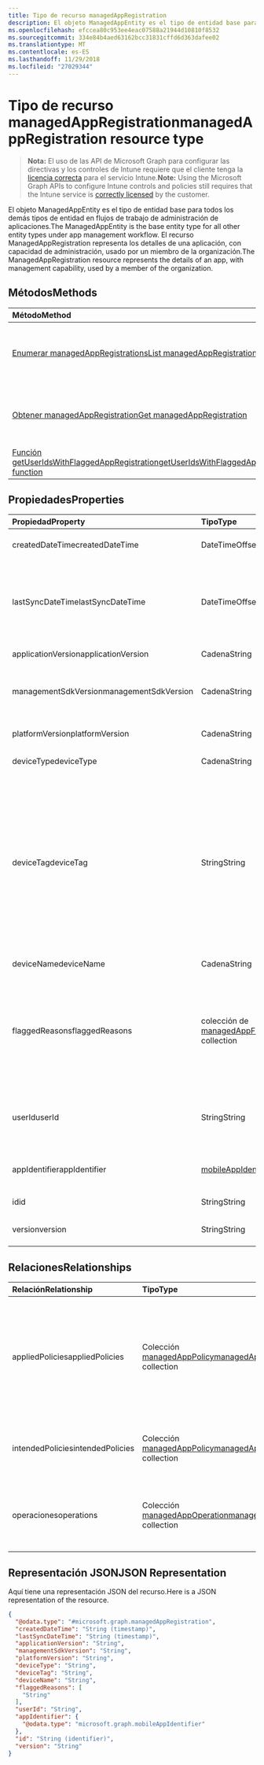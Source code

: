```yaml
---
title: Tipo de recurso managedAppRegistration
description: El objeto ManagedAppEntity es el tipo de entidad base para todos los demás tipos de entidad en flujos de trabajo de administración de aplicaciones.
ms.openlocfilehash: efccea80c953ee4eac07588a21944d10810f8532
ms.sourcegitcommit: 334e84b4aed63162bcc31831cffd6d363dafee02
ms.translationtype: MT
ms.contentlocale: es-ES
ms.lasthandoff: 11/29/2018
ms.locfileid: "27029344"
---
```

# <a name="managedappregistration-resource-type"></a><span data-ttu-id="2ea37-103">Tipo de recurso managedAppRegistration</span><span class="sxs-lookup"><span data-stu-id="2ea37-103">managedAppRegistration resource type</span></span>

> <span data-ttu-id="2ea37-104">**Nota:** El uso de las API de Microsoft Graph para configurar las directivas y los controles de Intune requiere que el cliente tenga la [licencia correcta](https://go.microsoft.com/fwlink/?linkid=839381) para el servicio Intune.</span><span class="sxs-lookup"><span data-stu-id="2ea37-104">**Note:** Using the Microsoft Graph APIs to configure Intune controls and policies still requires that the Intune service is [correctly licensed](https://go.microsoft.com/fwlink/?linkid=839381) by the customer.</span></span>

<span data-ttu-id="2ea37-105">El objeto ManagedAppEntity es el tipo de entidad base para todos los demás tipos de entidad en flujos de trabajo de administración de aplicaciones.</span><span class="sxs-lookup"><span data-stu-id="2ea37-105">The ManagedAppEntity is the base entity type for all other entity types under app management workflow.</span></span>
<span data-ttu-id="2ea37-106">El recurso ManagedAppRegistration representa los detalles de una aplicación, con capacidad de administración, usado por un miembro de la organización.</span><span class="sxs-lookup"><span data-stu-id="2ea37-106">The ManagedAppRegistration resource represents the details of an app, with management capability, used by a member of the organization.</span></span>
## <a name="methods"></a><span data-ttu-id="2ea37-107">Métodos</span><span class="sxs-lookup"><span data-stu-id="2ea37-107">Methods</span></span>
|<span data-ttu-id="2ea37-108">Método</span><span class="sxs-lookup"><span data-stu-id="2ea37-108">Method</span></span>|<span data-ttu-id="2ea37-109">Tipo de valor devuelto</span><span class="sxs-lookup"><span data-stu-id="2ea37-109">Return Type</span></span>|<span data-ttu-id="2ea37-110">Descripción</span><span class="sxs-lookup"><span data-stu-id="2ea37-110">Description</span></span>|
|:---|:---|:---|
|[<span data-ttu-id="2ea37-111">Enumerar managedAppRegistrations</span><span class="sxs-lookup"><span data-stu-id="2ea37-111">List managedAppRegistrations</span></span>](../api/intune-mam-managedappregistration-list.md)|<span data-ttu-id="2ea37-112">Colección [managedAppRegistration](../resources/intune-mam-managedappregistration.md)</span><span class="sxs-lookup"><span data-stu-id="2ea37-112">[managedAppRegistration](../resources/intune-mam-managedappregistration.md) collection</span></span>|<span data-ttu-id="2ea37-113">Enumere las propiedades y las relaciones de los objetos [managedAppRegistration](../resources/intune-mam-managedappregistration.md).</span><span class="sxs-lookup"><span data-stu-id="2ea37-113">List properties and relationships of the [managedAppRegistration](../resources/intune-mam-managedappregistration.md) objects.</span></span>|
|[<span data-ttu-id="2ea37-114">Obtener managedAppRegistration</span><span class="sxs-lookup"><span data-stu-id="2ea37-114">Get managedAppRegistration</span></span>](../api/intune-mam-managedappregistration-get.md)|[<span data-ttu-id="2ea37-115">managedAppRegistration</span><span class="sxs-lookup"><span data-stu-id="2ea37-115">managedAppRegistration</span></span>](../resources/intune-mam-managedappregistration.md)|<span data-ttu-id="2ea37-116">Lea las propiedades y las relaciones del objeto [managedAppRegistration](../resources/intune-mam-managedappregistration.md).</span><span class="sxs-lookup"><span data-stu-id="2ea37-116">Read properties and relationships of the [managedAppRegistration](../resources/intune-mam-managedappregistration.md) object.</span></span>|
|[<span data-ttu-id="2ea37-117">Función getUserIdsWithFlaggedAppRegistration</span><span class="sxs-lookup"><span data-stu-id="2ea37-117">getUserIdsWithFlaggedAppRegistration function</span></span>](../api/intune-mam-managedappregistration-getuseridswithflaggedappregistration.md)|<span data-ttu-id="2ea37-118">Colección de cadenas</span><span class="sxs-lookup"><span data-stu-id="2ea37-118">String collection</span></span>|<span data-ttu-id="2ea37-119">Todavía no documentado</span><span class="sxs-lookup"><span data-stu-id="2ea37-119">Not yet documented</span></span>|

## <a name="properties"></a><span data-ttu-id="2ea37-120">Propiedades</span><span class="sxs-lookup"><span data-stu-id="2ea37-120">Properties</span></span>
|<span data-ttu-id="2ea37-121">Propiedad</span><span class="sxs-lookup"><span data-stu-id="2ea37-121">Property</span></span>|<span data-ttu-id="2ea37-122">Tipo</span><span class="sxs-lookup"><span data-stu-id="2ea37-122">Type</span></span>|<span data-ttu-id="2ea37-123">Descripción</span><span class="sxs-lookup"><span data-stu-id="2ea37-123">Description</span></span>|
|:---|:---|:---|
|<span data-ttu-id="2ea37-124">createdDateTime</span><span class="sxs-lookup"><span data-stu-id="2ea37-124">createdDateTime</span></span>|<span data-ttu-id="2ea37-125">DateTimeOffset</span><span class="sxs-lookup"><span data-stu-id="2ea37-125">DateTimeOffset</span></span>|<span data-ttu-id="2ea37-126">Fecha y hora de creación</span><span class="sxs-lookup"><span data-stu-id="2ea37-126">Date and time of creation</span></span>|
|<span data-ttu-id="2ea37-127">lastSyncDateTime</span><span class="sxs-lookup"><span data-stu-id="2ea37-127">lastSyncDateTime</span></span>|<span data-ttu-id="2ea37-128">DateTimeOffset</span><span class="sxs-lookup"><span data-stu-id="2ea37-128">DateTimeOffset</span></span>|<span data-ttu-id="2ea37-129">Fecha y hora de la última sincronización de la aplicación con el servicio de administración.</span><span class="sxs-lookup"><span data-stu-id="2ea37-129">Date and time of last the app synced with management service.</span></span>|
|<span data-ttu-id="2ea37-130">applicationVersion</span><span class="sxs-lookup"><span data-stu-id="2ea37-130">applicationVersion</span></span>|<span data-ttu-id="2ea37-131">Cadena</span><span class="sxs-lookup"><span data-stu-id="2ea37-131">String</span></span>|<span data-ttu-id="2ea37-132">Versión de la aplicación</span><span class="sxs-lookup"><span data-stu-id="2ea37-132">App version</span></span>|
|<span data-ttu-id="2ea37-133">managementSdkVersion</span><span class="sxs-lookup"><span data-stu-id="2ea37-133">managementSdkVersion</span></span>|<span data-ttu-id="2ea37-134">Cadena</span><span class="sxs-lookup"><span data-stu-id="2ea37-134">String</span></span>|<span data-ttu-id="2ea37-135">Versión del SDK de administración de la aplicación</span><span class="sxs-lookup"><span data-stu-id="2ea37-135">App management SDK version</span></span>|
|<span data-ttu-id="2ea37-136">platformVersion</span><span class="sxs-lookup"><span data-stu-id="2ea37-136">platformVersion</span></span>|<span data-ttu-id="2ea37-137">Cadena</span><span class="sxs-lookup"><span data-stu-id="2ea37-137">String</span></span>|<span data-ttu-id="2ea37-138">Versión del sistema operativo</span><span class="sxs-lookup"><span data-stu-id="2ea37-138">Operating System version</span></span>|
|<span data-ttu-id="2ea37-139">deviceType</span><span class="sxs-lookup"><span data-stu-id="2ea37-139">deviceType</span></span>|<span data-ttu-id="2ea37-140">Cadena</span><span class="sxs-lookup"><span data-stu-id="2ea37-140">String</span></span>|<span data-ttu-id="2ea37-141">Tipo de dispositivo host</span><span class="sxs-lookup"><span data-stu-id="2ea37-141">Host device type</span></span>|
|<span data-ttu-id="2ea37-142">deviceTag</span><span class="sxs-lookup"><span data-stu-id="2ea37-142">deviceTag</span></span>|<span data-ttu-id="2ea37-143">String</span><span class="sxs-lookup"><span data-stu-id="2ea37-143">String</span></span>|<span data-ttu-id="2ea37-144">Etiqueta generada por el SDK de administración de la aplicación, que ayuda a relacionar las aplicaciones que se hospedan en el mismo dispositivo.</span><span class="sxs-lookup"><span data-stu-id="2ea37-144">App management SDK generated tag, which helps relate apps hosted on the same device.</span></span> <span data-ttu-id="2ea37-145">No garantiza que las aplicaciones se relacionen en todas las condiciones.</span><span class="sxs-lookup"><span data-stu-id="2ea37-145">Not guaranteed to relate apps in all conditions.</span></span>|
|<span data-ttu-id="2ea37-146">deviceName</span><span class="sxs-lookup"><span data-stu-id="2ea37-146">deviceName</span></span>|<span data-ttu-id="2ea37-147">Cadena</span><span class="sxs-lookup"><span data-stu-id="2ea37-147">String</span></span>|<span data-ttu-id="2ea37-148">Nombre del dispositivo host</span><span class="sxs-lookup"><span data-stu-id="2ea37-148">Host device name</span></span>|
|<span data-ttu-id="2ea37-149">flaggedReasons</span><span class="sxs-lookup"><span data-stu-id="2ea37-149">flaggedReasons</span></span>|<span data-ttu-id="2ea37-150">colección de [managedAppFlaggedReason](../resources/intune-mam-managedappflaggedreason.md)</span><span class="sxs-lookup"><span data-stu-id="2ea37-150">[managedAppFlaggedReason](../resources/intune-mam-managedappflaggedreason.md) collection</span></span>|<span data-ttu-id="2ea37-151">Cero o más razones por las que se ha marcado el registro de una aplicación.</span><span class="sxs-lookup"><span data-stu-id="2ea37-151">Zero or more reasons an app registration is flagged.</span></span> <span data-ttu-id="2ea37-152">Por ejemplo,</span><span class="sxs-lookup"><span data-stu-id="2ea37-152">E.g.</span></span> <span data-ttu-id="2ea37-153">una aplicación que se ejecuta en el dispositivo liberado</span><span class="sxs-lookup"><span data-stu-id="2ea37-153">app running on rooted device</span></span>|
|<span data-ttu-id="2ea37-154">userId</span><span class="sxs-lookup"><span data-stu-id="2ea37-154">userId</span></span>|<span data-ttu-id="2ea37-155">String</span><span class="sxs-lookup"><span data-stu-id="2ea37-155">String</span></span>|<span data-ttu-id="2ea37-156">El identificador de usuario al que pertenece este registro de la aplicación.</span><span class="sxs-lookup"><span data-stu-id="2ea37-156">The user Id to who this app registration belongs.</span></span>|
|<span data-ttu-id="2ea37-157">appIdentifier</span><span class="sxs-lookup"><span data-stu-id="2ea37-157">appIdentifier</span></span>|[<span data-ttu-id="2ea37-158">mobileAppIdentifier</span><span class="sxs-lookup"><span data-stu-id="2ea37-158">mobileAppIdentifier</span></span>](../resources/intune-mam-mobileappidentifier.md)|<span data-ttu-id="2ea37-159">El identificador del paquete de aplicación</span><span class="sxs-lookup"><span data-stu-id="2ea37-159">The app package Identifier</span></span>|
|<span data-ttu-id="2ea37-160">id</span><span class="sxs-lookup"><span data-stu-id="2ea37-160">id</span></span>|<span data-ttu-id="2ea37-161">String</span><span class="sxs-lookup"><span data-stu-id="2ea37-161">String</span></span>|<span data-ttu-id="2ea37-162">Clave de la entidad.</span><span class="sxs-lookup"><span data-stu-id="2ea37-162">Key of the entity.</span></span>|
|<span data-ttu-id="2ea37-163">version</span><span class="sxs-lookup"><span data-stu-id="2ea37-163">version</span></span>|<span data-ttu-id="2ea37-164">String</span><span class="sxs-lookup"><span data-stu-id="2ea37-164">String</span></span>|<span data-ttu-id="2ea37-165">Versión de la entidad.</span><span class="sxs-lookup"><span data-stu-id="2ea37-165">Version of the entity.</span></span>|

## <a name="relationships"></a><span data-ttu-id="2ea37-166">Relaciones</span><span class="sxs-lookup"><span data-stu-id="2ea37-166">Relationships</span></span>
|<span data-ttu-id="2ea37-167">Relación</span><span class="sxs-lookup"><span data-stu-id="2ea37-167">Relationship</span></span>|<span data-ttu-id="2ea37-168">Tipo</span><span class="sxs-lookup"><span data-stu-id="2ea37-168">Type</span></span>|<span data-ttu-id="2ea37-169">Descripción</span><span class="sxs-lookup"><span data-stu-id="2ea37-169">Description</span></span>|
|:---|:---|:---|
|<span data-ttu-id="2ea37-170">appliedPolicies</span><span class="sxs-lookup"><span data-stu-id="2ea37-170">appliedPolicies</span></span>|<span data-ttu-id="2ea37-171">Colección [managedAppPolicy](../resources/intune-mam-managedapppolicy.md)</span><span class="sxs-lookup"><span data-stu-id="2ea37-171">[managedAppPolicy](../resources/intune-mam-managedapppolicy.md) collection</span></span>|<span data-ttu-id="2ea37-172">Ya se habían aplicado cero o más directivas en la aplicación registrada cuando se sincronizó por última vez con el servicio de administración.</span><span class="sxs-lookup"><span data-stu-id="2ea37-172">Zero or more policys already applied on the registered app when it last synchronized with managment service.</span></span>|
|<span data-ttu-id="2ea37-173">intendedPolicies</span><span class="sxs-lookup"><span data-stu-id="2ea37-173">intendedPolicies</span></span>|<span data-ttu-id="2ea37-174">Colección [managedAppPolicy](../resources/intune-mam-managedapppolicy.md)</span><span class="sxs-lookup"><span data-stu-id="2ea37-174">[managedAppPolicy](../resources/intune-mam-managedapppolicy.md) collection</span></span>|<span data-ttu-id="2ea37-175">El administrador esperaba cero o más directivas hasta el momento.</span><span class="sxs-lookup"><span data-stu-id="2ea37-175">Zero or more policies admin intended for the app as of now.</span></span>|
|<span data-ttu-id="2ea37-176">operaciones</span><span class="sxs-lookup"><span data-stu-id="2ea37-176">operations</span></span>|<span data-ttu-id="2ea37-177">Colección [managedAppOperation](../resources/intune-mam-managedappoperation.md)</span><span class="sxs-lookup"><span data-stu-id="2ea37-177">[managedAppOperation](../resources/intune-mam-managedappoperation.md) collection</span></span>|<span data-ttu-id="2ea37-178">Se activaron cero o más operaciones de larga duración en el registro de la aplicación.</span><span class="sxs-lookup"><span data-stu-id="2ea37-178">Zero or more long running operations triggered on the app registration.</span></span>|

## <a name="json-representation"></a><span data-ttu-id="2ea37-179">Representación JSON</span><span class="sxs-lookup"><span data-stu-id="2ea37-179">JSON Representation</span></span>
<span data-ttu-id="2ea37-180">Aquí tiene una representación JSON del recurso.</span><span class="sxs-lookup"><span data-stu-id="2ea37-180">Here is a JSON representation of the resource.</span></span>
<!-- {
  "blockType": "resource",
  "keyProperty": "id",
  "@odata.type": "microsoft.graph.managedAppRegistration"
}
-->
``` json
{
  "@odata.type": "#microsoft.graph.managedAppRegistration",
  "createdDateTime": "String (timestamp)",
  "lastSyncDateTime": "String (timestamp)",
  "applicationVersion": "String",
  "managementSdkVersion": "String",
  "platformVersion": "String",
  "deviceType": "String",
  "deviceTag": "String",
  "deviceName": "String",
  "flaggedReasons": [
    "String"
  ],
  "userId": "String",
  "appIdentifier": {
    "@odata.type": "microsoft.graph.mobileAppIdentifier"
  },
  "id": "String (identifier)",
  "version": "String"
}
```


<!-- {
  "type": "#page.annotation",
  "suppressions": [
     "Warning: /api-reference/v1.0/resources/intune-mam-managedappregistration.md/microsoft.graph.managedAppRegistration/flaggedReasons:
      Inconsistent types between parameter (String) and table (Object)"
  ],
}
-->
